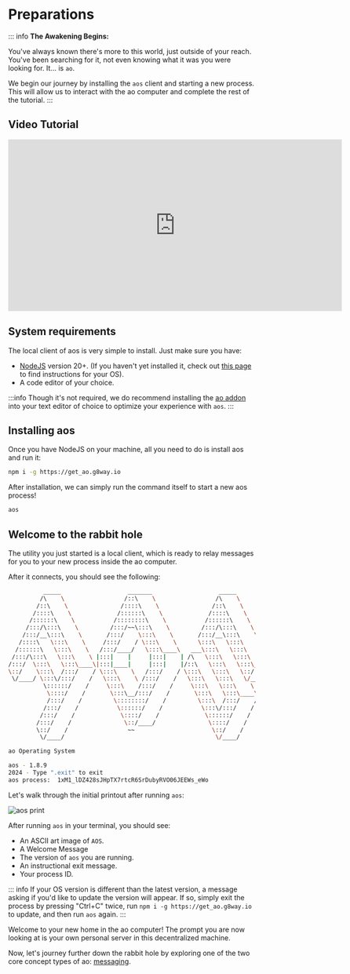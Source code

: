 # Preparations

::: info
**The Awakening Begins:**

You've always known there's more to this world, just outside of your reach. You've been searching for it, not even knowing what it was you were looking for. It... is `ao`.

We begin our journey by installing the `aos` client and starting a new process. This will allow us to interact with the ao computer and complete the rest of the tutorial.
:::

## Video Tutorial

<iframe width="680" height="350" src="https://www.youtube.com/embed/nhMZup9uVBQ?si=Ex0W_G-PZA1I9rH8" title="YouTube video player" frameborder="0" allow="accelerometer; autoplay; clipboard-write; encrypted-media; gyroscope; picture-in-picture; web-share" allowfullscreen></iframe>

## System requirements

The local client of aos is very simple to install. Just make sure you have:

- [NodeJS](https://nodejs.org) version 20+. (If you haven't yet installed it, check out [this page](https://nodejs.org/en/download/package-manager) to find instructions for your OS).
- A code editor of your choice.

:::info
Though it's not required, we do recommend installing the [ao addon](../../references/editor-setup) into your text editor of choice to optimize your experience with `aos`.
:::

## Installing aos

Once you have NodeJS on your machine, all you need to do is install aos and run it:

```sh
npm i -g https://get_ao.g8way.io
```

After installation, we can simply run the command itself to start a new aos process!

```sh
aos
```

## Welcome to the rabbit hole

The utility you just started is a local client, which is ready to relay messages for you to your new process inside the ao computer.

After it connects, you should see the following:

```sh
          _____                   _______                   _____
         /\    \                 /::\    \                 /\    \
        /::\    \               /::::\    \               /::\    \
       /::::\    \             /::::::\    \             /::::\    \
      /::::::\    \           /::::::::\    \           /::::::\    \
     /:::/\:::\    \         /:::/~~\:::\    \         /:::/\:::\    \
    /:::/__\:::\    \       /:::/    \:::\    \       /:::/__\:::\    \
   /::::\   \:::\    \     /:::/    / \:::\    \      \:::\   \:::\    \
  /::::::\   \:::\    \   /:::/____/   \:::\____\   ___\:::\   \:::\    \
 /:::/\:::\   \:::\    \ |:::|    |     |:::|    | /\   \:::\   \:::\    \
/:::/  \:::\   \:::\____\|:::|____|     |:::|    |/::\   \:::\   \:::\____\
\::/    \:::\  /:::/    / \:::\    \   /:::/    / \:::\   \:::\   \::/    /
 \/____/ \:::\/:::/    /   \:::\    \ /:::/    /   \:::\   \:::\   \/____/
          \::::::/    /     \:::\    /:::/    /     \:::\   \:::\    \
           \::::/    /       \:::\__/:::/    /       \:::\   \:::\____\
           /:::/    /         \::::::::/    /         \:::\  /:::/    /
          /:::/    /           \::::::/    /           \:::\/:::/    /
         /:::/    /             \::::/    /             \::::::/    /
        /:::/    /               \::/____/               \::::/    /
        \::/    /                 ~~                      \::/    /
         \/____/                                           \/____/

ao Operating System

aos - 1.8.9
2024 - Type ".exit" to exit
aos process:  1xM1_lDZ428sJHpTX7rtcR6SrDubyRVO06JEEWs_eWo


```

Let's walk through the initial printout after running `aos`:

![aos print](/aos-print.png)

After running `aos` in your terminal, you should see:

- An ASCII art image of `AOS`.
- A Welcome Message
- The version of `aos` you are running.
- An instructional exit message.
- Your process ID.

::: info
If your OS version is different than the latest version, a message asking if you'd like to update the version will appear. If so, simply exit the process by pressing "Ctrl+C" twice, run `npm i -g https://get_ao.g8way.io` to update, and then run `aos` again.
:::

Welcome to your new home in the ao computer! The prompt you are now looking at is your own personal server in this decentralized machine.

Now, let's journey further down the rabbit hole by exploring one of the two core concept types of ao: [messaging](messaging).
